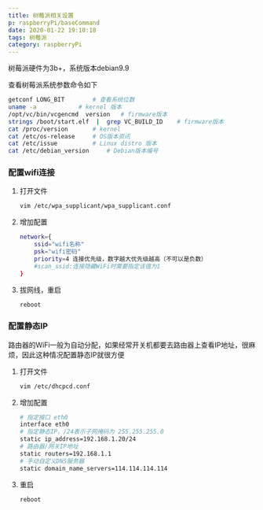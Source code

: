 ```yaml
---
title: 树莓派相关设置
p: raspberryPi/baseCommand
date: 2020-01-22 19:10:18
tags: 树莓派
category: raspberryPi
---
```


树莓派硬件为3b+，系统版本debian9.9

查看树莓派系统参数命令如下

```bash
getconf LONG_BIT        # 查看系统位数
uname -a            # kernel 版本
/opt/vc/bin/vcgencmd  version   # firmware版本
strings /boot/start.elf  |  grep VC_BUILD_ID    # firmware版本
cat /proc/version       # kernel
cat /etc/os-release     # OS版本资讯
cat /etc/issue          # Linux distro 版本
cat /etc/debian_version     # Debian版本编号
```

### 配置wifi连接

1. 打开文件

   ```bash
   vim /etc/wpa_supplicant/wpa_supplicant.conf
   ```

2. 增加配置

   ```bash
   network={
       ssid="wifi名称"
       psk="wifi密码"
       priority=4 连接优先级，数字越大优先级越高（不可以是负数）
       #scan_ssid:连接隐藏WiFi时需要指定该值为1
   }
   ```

3. 拔网线，重启

   ```bash
   reboot
   ```

### 配置静态IP

路由器的WiFi一般为自动分配，如果经常开关机都要去路由器上查看IP地址，很麻烦，因此这种情况配置静态IP就很方便

1. 打开文件

   ```bash
   vim /etc/dhcpcd.conf
   ```

2. 增加配置

   ```bash
   # 指定接口 eth0
   interface eth0
   # 指定静态IP，/24表示子网掩码为 255.255.255.0
   static ip_address=192.168.1.20/24
   # 路由器/网关IP地址
   static routers=192.168.1.1
   # 手动自定义DNS服务器
   static domain_name_servers=114.114.114.114
   ```

3. 重启

   ```bash
   reboot
   ```

   

